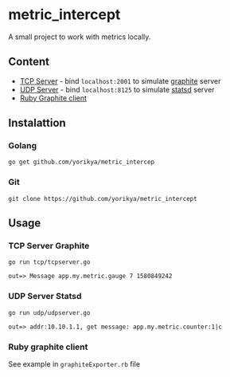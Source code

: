 # metric_intercept
A small project to work with metrics locally.

## Content
* [TCP Server](#tcp-server-graphite) - bind `localhost:2001` to simulate [graphite](https://graphite.readthedocs.io/en/latest/feeding-carbon.html) server
* [UDP Server](#udp-server-statsd) - bind `localhost:8125` to simulate [statsd](https://github.com/statsd/statsd) server
* [Ruby Graphite client](#ruby-graphite-client)

## Instalattion
### Golang
```
go get github.com/yorikya/metric_intercep
```

### Git 
```
git clone https://github.com/yorikya/metric_intercept
```

## Usage
### TCP Server Graphite
```
go run tcp/tcpserver.go

out=> Message app.my.metric.gauge 7 1580849242
```

### UDP Server Statsd
```
go run udp/udpserver.go

out=> addr:10.10.1.1, get message: app.my.metric.counter:1|c

```

### Ruby graphite client
See example in `graphiteExporter.rb` file
